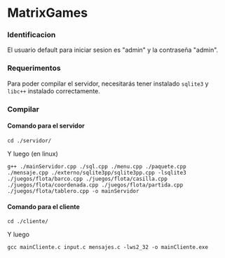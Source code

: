 # MatrixGames

### Identificacion
El usuario default para iniciar sesion es "admin" y la contraseña "admin".

### Requerimentos
Para poder compilar el servidor, necesitarás tener instalado `sqlite3` y `libc++` instalado correctamente.

### Compilar
#### Comando para el servidor
```
cd ./servidor/
```
Y luego (en linux)
```
g++ ./mainServidor.cpp ./sql.cpp ./menu.cpp ./paquete.cpp ./mensaje.cpp ./externo/sqlite3pp/sqlite3pp.cpp -lsqlite3 ./juegos/flota/barco.cpp ./juegos/flota/casilla.cpp ./juegos/flota/coordenada.cpp ./juegos/flota/partida.cpp ./juegos/flota/tablero.cpp -o mainServidor
```

#### Comando para el cliente
```
cd ./cliente/
```
Y luego
```
gcc mainCliente.c input.c mensajes.c -lws2_32 -o mainCliente.exe
```
